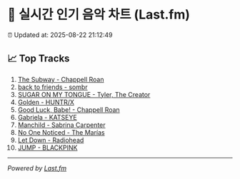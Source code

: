 # 🎵 실시간 인기 음악 차트 (Last.fm)

⏰ Updated at: 2025-08-22 21:12:49

## 📈 Top Tracks

1. [The Subway - Chappell Roan](https://www.last.fm/music/Chappell+Roan/_/The+Subway)
2. [back to friends - sombr](https://www.last.fm/music/sombr/_/back+to+friends)
3. [SUGAR ON MY TONGUE - Tyler, The Creator](https://www.last.fm/music/Tyler,+The+Creator/_/SUGAR+ON+MY+TONGUE)
4. [Golden - HUNTR/X](https://www.last.fm/music/HUNTR%2FX/_/Golden)
5. [Good Luck, Babe! - Chappell Roan](https://www.last.fm/music/Chappell+Roan/_/Good+Luck,+Babe%21)
6. [Gabriela - KATSEYE](https://www.last.fm/music/KATSEYE/_/Gabriela)
7. [Manchild - Sabrina Carpenter](https://www.last.fm/music/Sabrina+Carpenter/_/Manchild)
8. [No One Noticed - The Marías](https://www.last.fm/music/The+Mar%C3%ADas/_/No+One+Noticed)
9. [Let Down - Radiohead](https://www.last.fm/music/Radiohead/_/Let+Down)
10. [JUMP - BLACKPINK](https://www.last.fm/music/BLACKPINK/_/JUMP)

---
*Powered by [Last.fm](https://www.last.fm)*
